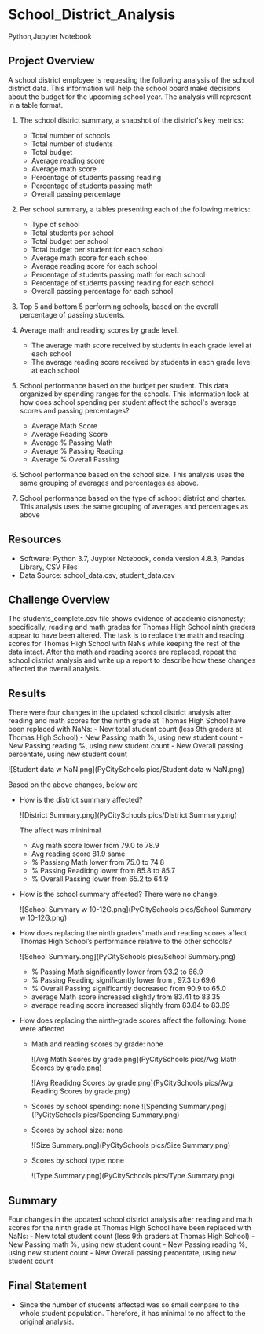 # School_District_Analysis
Python,Jupyter Notebook

## Project Overview

A school district employee is requesting the following analysis of the school district data. This information will help the school board make decisions about the budget for the upcoming school year. The analysis will represent in a table format.
 
1. The school district summary, a snapshot of the district's key metrics: 
    - Total number of schools
    - Total number of students 
    - Total budget 
    - Average reading score 
    - Average math score 
    - Percentage of students passing reading 
    - Percentage of students passing math
    - Overall passing percentage
    
2. Per school summary, a tables presenting each of the following metrics:
    - Type of school
    - Total students per school
    - Total budget per school
    - Total budget per student for each school
    - Average math score for each school
    - Average reading score for each school 
    - Percentage of students passing math for each school
    - Percentage of students passing reading for each school 
    - Overall passing percentage for each school
    
3. Top 5 and bottom 5 performing schools, based on the overall percentage of passing students. 

4. Average math and reading scores by grade level.
    - The average math score received by students in each grade level at each school
    - The average reading score received by students in each grade level at each school
 
5. School performance based on the budget per student. This data organized by spending ranges for the schools. This information look at how does school spending per student affect the school's average scores and passing percentages?   

    - Average Math Score
    - Average Reading Score
    - Average % Passing Math
    - Average % Passing Reading
    - Average % Overall Passing
 
6. School performance based on the school size. This analysis uses the same grouping of averages and percentages as above. 

7. School performance based on the type of school: district and charter. This analysis uses the same grouping of averages and percentages as above


## Resources

- Software: Python 3.7, Juypter Notebook, conda version 4.8.3, Pandas Library, CSV Files
- Data Source: school_data.csv, student_data.csv

## Challenge Overview

The students_complete.csv file shows evidence of academic dishonesty; specifically, reading and math grades for Thomas High School ninth graders appear to have been altered. The task is to replace the math and reading scores for Thomas High School with NaNs while keeping the rest of the data intact. After the math and reading scores are replaced, repeat the school district analysis and write up a report to describe how these changes affected the overall analysis.

## Results

There were four changes in the updated school district analysis after reading and math scores for the ninth grade at Thomas High School have been replaced with NaNs: 
    - New total student count (less 9th graders at Thomas High School)
    - New Passing math %, using new student count
    - New Passing reading %, using new student count
    - New Overall passing percentate, using new student count
    
   ![Student data w NaN.png](PyCitySchools pics/Student data w NaN.png)  
   
Based on the above changes, below are 
- How is the district summary affected? 
  
 
     ![District Summary.png](PyCitySchools pics/District Summary.png)
     
     The affect was mininimal               
    - Avg math score lower from 79.0 to 78.9
    - Avg reading score 81.9 same
    - % Passisng Math lower from 75.0 to 74.8
    - % Passing Readidng lower from 85.8 to 85.7
    - % Overall Passing lower from 65.2 to 64.9
        
- How is the school summary affected?  There were no change.    

     ![School Summary w 10-12G.png](PyCitySchools pics/School Summary w 10-12G.png)

- How does replacing the ninth graders’ math and reading scores affect Thomas High School’s performance relative to the other schools?

     ![School Summary.png](PyCitySchools pics/School Summary.png)
 
    - % Passing Math significantly lower from 93.2 to 66.9
    - % Passing Reading significantly lower from , 97.3 to 69.6
    - % Overall Passing significantly decreased from 90.9 to 65.0
    - average Math score increased slightly from 83.41 to 83.35
    - average reading score increased slightly from 83.84 to 83.89
        
- How does replacing the ninth-grade scores affect the following:  None were affected


    - Math and reading scores by grade: none  
    
       ![Avg Math Scores by grade.png](PyCitySchools pics/Avg Math Scores by grade.png)
       
       ![Avg Readidng Scores by grade.png](PyCitySchools pics/Avg Reading Scores by grade.png)
       
    - Scores by school spending: none
       ![Spending Summary.png](PyCitySchools pics/Spending Summary.png)
    
    - Scores by school size: none
  
       ![Size Summary.png](PyCitySchools pics/Size Summary.png)
    - Scores by school type: none    
    
       ![Type Summary.png](PyCitySchools pics/Type Summary.png) 
    
## Summary

Four changes in the updated school district analysis after reading and math scores for the ninth grade at Thomas High School have been replaced with NaNs:
    - New total student count (less 9th graders at Thomas High School)
    - New Passing math %, using new student count
    - New Passing reading %, using new student count
    - New Overall passing percentate, using new student count

## Final Statement

- Since the number of students affected was so small compare to the whole student population. Therefore, it has minimal to no affect to the original analysis.
